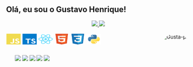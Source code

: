 ## Olá, eu sou o Gustavo Henrique!
<div align="center">
  <a href="https://github.com/GustavoHenrique-png">
    <img height="150" src="https://github-readme-stats.vercel.app/api?username=GustavoHenrique-png&show_icons=true&theme=dark&include_all_commits=true&count_private=true"/>
    <img height="150" src="https://github-readme-stats.vercel.app/api/top-langs/?username=GustavoHenrique-png&layout=compact&langs_count=6&theme=dark"/>
  <a/>
</div>
  
  <div style="display: inline_block;"><br>
  <img align="center" alt="Gusta-Js" height="30" width="40" src="https://raw.githubusercontent.com/devicons/devicon/master/icons/javascript/javascript-plain.svg">
  <img align="center" alt="Gusta-Ts" height="30" width="40" src="https://raw.githubusercontent.com/devicons/devicon/master/icons/typescript/typescript-plain.svg">
  <img align="center" alt="Gusta-React" height="30" width="40" src="https://raw.githubusercontent.com/devicons/devicon/master/icons/react/react-original.svg">
  <img align="center" alt="Gusta-HTML" height="30" width="40" src="https://raw.githubusercontent.com/devicons/devicon/master/icons/html5/html5-original.svg">
  <img align="center" alt="Gusta-CSS" height="30" width="40" src="https://raw.githubusercontent.com/devicons/devicon/master/icons/css3/css3-original.svg">
  <img align="center" alt="Gusta-Python" height="30" width="40" src="https://raw.githubusercontent.com/devicons/devicon/master/icons/python/python-original.svg">
  <img align="right" alt="Gusta-pic" height="150" style="border-radius:50px;"    src="https://cdn.discordapp.com/attachments/908006505347944490/933402281129418772/baby-yoda-star-wars.gif">
</div>
  
  ##
  
 <div> &nbsp&nbsp&nbsp&nbsp&nbsp
  <a href="https://www.instagram.com/snc.gusta" target="_blank"><img src="https://img.shields.io/badge/-Instagram-%23E4405F?style=for-the-badge&logo=instagram&logoColor=white" target="_blank"></a>
 	<a href="https://www.twitch.tv/iilfoxy" target="_blank"><img src="https://img.shields.io/badge/Twitch-9146FF?style=for-the-badge&logo=twitch&logoColor=white" target="_blank"></a>
 <a href="https://discord.gg/knEUZM2Jv6" target="_blank"><img src="https://img.shields.io/badge/Discord-7289DA?style=for-the-badge&logo=discord&logoColor=white" target="_blank"></a> 
  <a href = "mailto:gustavo.henrique.x.de.brito@gmail.com"><img src="https://img.shields.io/badge/-Gmail-%23333?style=for-the-badge&logo=gmail&logoColor=white" target="_blank"></a>
  <a href="https://www.linkedin.com/in/gustavo-henrique-xavier-de-brito-500129189" target="_blank"><img src="https://img.shields.io/badge/-LinkedIn-%230077B5?style=for-the-badge&logo=linkedin&logoColor=white" target="_blank"></a> 
 
</div>
